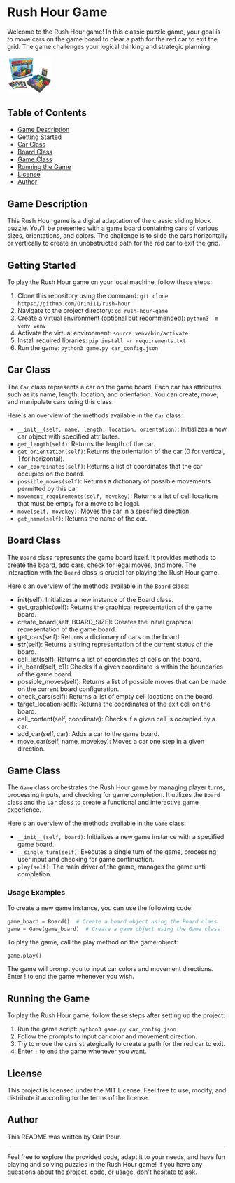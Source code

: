 # Rush Hour Game

Welcome to the Rush Hour game! 
In this classic puzzle game, your goal is to move cars on the game board to clear a path for the red car to exit the grid. 
The game challenges your logical thinking and strategic planning.

<img src="rush_hour_game.png" alt="Rush Hour Game" width="100">



## Table of Contents

- [Game Description](#game-description)
- [Getting Started](#getting-started)
- [Car Class](#car-class)
- [Board Class](#board-class)
- [Game Class](#game-class)
- [Running the Game](#running-the-game)
- [License](#license)
- [Author](#author)

## Game Description

This Rush Hour game is a digital adaptation of the classic sliding block puzzle. 
You'll be presented with a game board containing cars of various sizes, orientations, and colors. 
The challenge is to slide the cars horizontally or vertically to create an unobstructed path for the red car to exit the grid.


## Getting Started

To play the Rush Hour game on your local machine, follow these steps:

1. Clone this repository using the command: `git clone https://github.com/Orin111/rush-hour`
2. Navigate to the project directory: `cd rush-hour-game`
3. Create a virtual environment (optional but recommended): `python3 -m venv venv`
4. Activate the virtual environment: `source venv/bin/activate`
5. Install required libraries: `pip install -r requirements.txt`
6. Run the game: `python3 game.py car_config.json`

## Car Class

The `Car` class represents a car on the game board. Each car has attributes such as its name, length, location, and orientation. You can create, move, and manipulate cars using this class.

Here's an overview of the methods available in the `Car` class:

- `__init__(self, name, length, location, orientation)`: Initializes a new car object with specified attributes.
- `get_length(self)`: Returns the length of the car.
- `get_orientation(self)`: Returns the orientation of the car (0 for vertical, 1 for horizontal).
- `car_coordinates(self)`: Returns a list of coordinates that the car occupies on the board.
- `possible_moves(self)`: Returns a dictionary of possible movements permitted by this car.
- `movement_requirements(self, movekey)`: Returns a list of cell locations that must be empty for a move to be legal.
- `move(self, movekey)`: Moves the car in a specified direction.
- `get_name(self)`: Returns the name of the car.

## Board Class

The `Board` class represents the game board itself. It provides methods to create the board, add cars, check for legal moves, and more. 
The interaction with the `Board` class is crucial for playing the Rush Hour game.

Here's an overview of the methods available in the `Board` class:

- __init__(self): Initializes a new instance of the Board class.
- get_graphic(self): Returns the graphical representation of the game board.
- create_board(self, BOARD_SIZE): Creates the initial graphical representation of the game board.
- get_cars(self): Returns a dictionary of cars on the board.
- __str__(self): Returns a string representation of the current status of the board.
- cell_list(self): Returns a list of coordinates of cells on the board.
- in_board(self, c1): Checks if a given coordinate is within the boundaries of the game board.
- possible_moves(self): Returns a list of possible moves that can be made on the current board configuration.
- check_cars(self): Returns a list of empty cell locations on the board.
- target_location(self): Returns the coordinates of the exit cell on the board.
- cell_content(self, coordinate): Checks if a given cell is occupied by a car.
- add_car(self, car): Adds a car to the game board.
- move_car(self, name, movekey): Moves a car one step in a given direction.


## Game Class

The `Game` class orchestrates the Rush Hour game by managing player turns, processing inputs, and checking for game completion. It utilizes the `Board` class and the `Car` class to create a functional and interactive game experience.

Here's an overview of the methods available in the `Game` class:

- `__init__(self, board)`: Initializes a new game instance with a specified game board.
- `__single_turn(self)`: Executes a single turn of the game, processing user input and checking for game continuation.
- `play(self)`: The main driver of the game, manages the game until completion.

### Usage Examples

To create a new game instance, you can use the following code:

```python
game_board = Board()  # Create a board object using the Board class
game = Game(game_board)  # Create a game object using the Game class
```

To play the game, call the play method on the game object:
```
game.play()
```

The game will prompt you to input car colors and movement directions. Enter ! to end the game whenever you wish.


## Running the Game

To play the Rush Hour game, follow these steps after setting up the project:

1. Run the game script: `python3 game.py car_config.json`
2. Follow the prompts to input car color and movement direction.
3. Try to move the cars strategically to create a path for the red car to exit.
4. Enter `!` to end the game whenever you want.

## License

This project is licensed under the MIT License. Feel free to use, modify, and distribute it according to the terms of the license.

## Author

This README was written by Orin Pour.

---

Feel free to explore the provided code, adapt it to your needs, and have fun playing and solving puzzles in the Rush Hour game! If you have any questions about the project, code, or usage, don't hesitate to ask.
